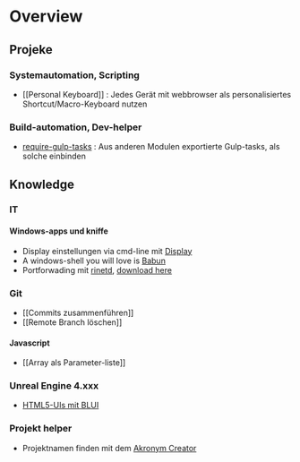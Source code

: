 # Overview

## Projeke

### Systemautomation, Scripting
- [[Personal Keyboard]] : Jedes Gerät mit webbrowser als personalisiertes Shortcut/Macro-Keyboard nutzen

### Build-automation, Dev-helper
- [require-gulp-tasks](https://github.com/chaosprinz/require-gulp-tasks) : Aus anderen Modulen exportierte Gulp-tasks, als solche einbinden

## Knowledge

### IT

#### Windows-apps und kniffe
- Display einstellungen via cmd-line mit [Display](http://noeld.com/programs.asp#Display)
- A windows-shell you will love is [Babun](http://babun.github.io/)
- Portforwading mit [rinetd](http://www.ehowstuff.com/how-to-install-and-configure-port-forwarding-using-rinetd-in-windows/), [download here](https://boutell.com/rinetd/)

### Git
- [[Commits zusammenführen]]
- [[Remote Branch löschen]]

#### Javascript
- [[Array als Parameter-liste]]

### Unreal Engine 4.xxx
- [HTML5-UIs mit BLUI](https://github.com/AaronShea/BLUI)

### Projekt helper
- Projektnamen finden mit dem [Akronym Creator](http://acronymcreator.net/)